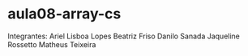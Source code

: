 # aula08-array-cs

Integrantes:
Ariel Lisboa Lopes
Beatriz Friso
Danilo Sanada
Jaqueline Rossetto
Matheus Teixeira

